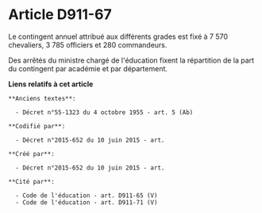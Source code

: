 # Article D911-67

Le contingent annuel attribué aux différents grades est fixé à 7 570 chevaliers, 3 785 officiers et 280 commandeurs.

Des arrêtés du ministre chargé de l'éducation fixent la répartition de la part du contingent par académie et par département.

**Liens relatifs à cet article**

	**Anciens textes**:

	  - Décret n°55-1323 du 4 octobre 1955 - art. 5 (Ab)

	**Codifié par**:

	  - Décret n°2015-652 du 10 juin 2015 - art.

	**Créé par**:

	  - Décret n°2015-652 du 10 juin 2015 - art.

	**Cité par**:

	  - Code de l'éducation - art. D911-65 (V)
	  - Code de l'éducation - art. D911-71 (V)
